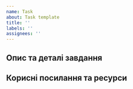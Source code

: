 ```yaml
---
name: Task
about: Task template
title: ''
labels: ''
assignees: ''
---
```


## Опис та деталі завдання
<!-- Опис та деталі завдання -->

## Корисні посилання та ресурси
<!-- Корисні посилання та ресурси для виконання завдання -->
